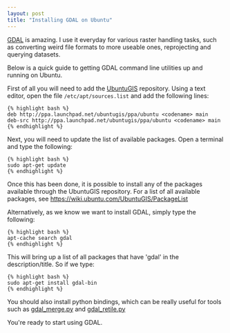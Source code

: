 ```yaml
---
layout: post
title: "Installing GDAL on Ubuntu"
---
```

[GDAL](http://www.gdal.org/) is amazing. I use it everyday for various raster handling tasks, such as converting weird file formats to more useable ones, reprojecting and querying datasets. 

Below is a quick guide to getting GDAL command line utilities up and running on Ubuntu. 

First of all you will need to add the [UbuntuGIS](http://wiki.ubuntu.com/UbuntuGIS) repository. Using a text editor, open the file `/etc/apt/sources.list` and add the following lines:
    
    {% highlight bash %}
    deb http://ppa.launchpad.net/ubuntugis/ppa/ubuntu <codename> main 
    deb-src http://ppa.launchpad.net/ubuntugis/ppa/ubuntu <codename> main
    {% endhighlight %}

Next, you will need to update the list of available packages. Open a terminal and type the following:
    
    {% highlight bash %}
    sudo apt-get update
    {% endhighlight %}

Once this has been done, it is possible to install any of the packages available through the UbuntuGIS repository. For a list of all available packages, see <https://wiki.ubuntu.com/UbuntuGIS/PackageList>

Alternatively, as we know we want to install GDAL, simply type the following:

    {% highlight bash %}
    apt-cache search gdal
    {% endhighlight %}

This will bring up a list of all packages that have 'gdal' in the description/title. So if we type:

    {% highlight bash %}
    sudo apt-get install gdal-bin
    {% endhighlight %}

You should also install python bindings, which can be really useful for tools such as [gdal_merge.py](http://www.gdal.org/gdal_merge.html) and [gdal_retile.py](http://www.gdal.org/gdal_retile.html)

You're ready to start using GDAL.
